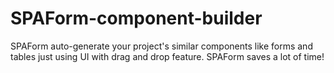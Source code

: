# SPAForm-component-builder
SPAForm auto-generate your project's similar components like forms and tables just using UI with drag and drop feature. SPAForm saves a lot of time!
